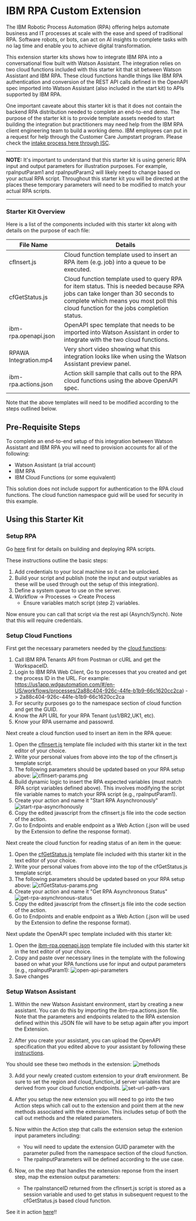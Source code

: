 # IBM RPA Custom Extension

The IBM Robotic Process Automation (RPA) offering helps automate business and IT processes at scale with the ease and speed of traditional RPA. Software robots, or bots, can act on AI insights to complete tasks with no lag time and enable you to achieve digital transformation.

This extension starter kits shows how to integrate IBM RPA into a conversational flow built with Watson Assistant. The integration relies on two cloud functions included with this starter kit that sit between Watson Assistant and IBM RPA. These cloud functions handle things like IBM RPA authentication and conversion of the REST API calls defined in the OpenAPI spec imported into Watson Assistant (also included in the start kit) to APIs supported by IBM RPA.

One important caveate about this starter kit is that it does not contain the backend RPA distribution needed to complete an end-to-end demo. The purpose of the starter kit is to provide template assets needed to start building the integration but practitioners may need help from the IBM RPA client engineering team to build a working demo. IBM employees can put in a request for help through the Customer Care Jumpstart program. Please check the [intake process here through ISC](https://ibm.box.com/s/m715465sjeai35dz58rdp72t35z4z58m).

---
**NOTE:** It's important to understand that this starter kit is using generic RPA input and output parameters for illustration purposes. For example, rpaInputParam1 and rpaInputParam2 will likely need to change based on your actual RPA script. Throughout this starter kit you will be directed at the places these temporary parameters will need to be modified to match your actual RPA scripts.
___

### Starter Kit Overview

Here is a list of the components included with this starter kit along with details on the purpose of each file:

| File Name | Details |
|-----------|---------|
|cfInsert.js| Cloud function template used to insert an RPA item (e.g. job) into a queue to be executed. |
|cfGetStatus.js| Cloud function template used to query RPA for item status. This is needed because RPA jobs can take longer than 30 seconds to complete which means you most poll this cloud function for the jobs completion status. |
|ibm-rpa.openapi.json| OpenAPI spec template that needs to be imported into Watson Assistant in order to integrate with the two cloud functions.|
|RPAWA Integration.mp4| Very short video showing what this integration looks like when using the Watson Assistant preview panel.|
|ibm-rpa.actions.json| Action skill sample that calls out to the RPA cloud functions using the above OpenAPI spec. |

Note that the above templates will need to be modified according to the steps outlined below.

## Pre-Requisite Steps

To complete an end-to-end setup of this integration between Watson Assistant and IBM RPA you will need to provision accounts for all of the following:

 - Watson Assistant (a trial account)
 - IBM RPA
 - IBM Cloud Functions (or some equivalent)

 This solution does not include support for authentication to the RPA cloud functions. The cloud function namespace guid will be used for security in this example.

## Using this Starter Kit

### Setup RPA

Go [here](https://www.ibm.com/docs/en/rpa/21.0?topic=automation-deploying-scripts) first for details on building and deploying RPA scripts.

These instructions outline the basic steps: 

1. Add credentials to your local machine so it can be unlocked.
2. Build your script and publish (note the input and output variables as these will be used through out the setup of this integration).
3. Define a system queue to use on the server.
4. Workflow -> Processes -> Create Process
    - Ensure variables match script (step 2) variables.

Now ensure you can call that script via the rest api (Asynch/Synch). Note that this will require credentials.

### Setup Cloud Functions

First get the necessary parameters needed by the [cloud functions](https://cloud.ibm.com/functions/):

1. Call IBM RPA Tenants API from Postman or cURL and get the WorkspaceID.
2. Login to IBM RPA Web Client, Go to processes that you created and get the process ID in the URL. For example: https://us1app.wdgautomation.com/#/en-US/workflows/processes/2a88c404-926c-44fe-b1b9-66c1620cc2ca) -> 2a88c404-926c-44fe-b1b9-66c1620cc2ca
3. For security purposes go to the namespace section of cloud function and get the GUID.
4. Know the API URL for your RPA Tenant (us1/BR2,UK1, etc).
5. Know your RPA username and passowrd.

Next create a cloud function used to insert an item in the RPA queue:

1. Open the [cfInsert.js](./cfInsert.js) template file included with this starter kit in the text editor of your choice.
2. Write your personal values from above into the top of the cfInsert.js template script.
3. The following parameters should be updated based on your RPA setup above:
![cfInsert-params.png](./assets/cfInsert-params.png)
4. Build dynamic logic to insert the RPA expected variables (must match RPA script variables defined above). This involves modifying the script file variable names to match your RPA script (e.g., rpaInputParam1).
5. Create your action and name it "Start RPA Asynchronously"
![start-rpa-asyncrhonously](./assets/start-rpa-asynchronously.png)
6. Copy the edited javascript from the cfInsert.js file into the code section of the action.
7. Go to Endpoints and enable endpoint as a Web Action (.json will be used by the Extension to define the response format).

Next create the cloud function for reading status of an item in the queue:
1. Open the [cfGetStatus.js](./cfGetStatus.js) template file included with this starter kit in the text editor of your choice.
2. Write your personal values from above into the top of the cfGetStatus.js template script.
3. The following parameters should be updated based on your RPA setup above:
![cfGetStatus-params.png](./assets/cfGetStatus-params.png)
5. Create your action and name it "Get RPA Asynchronous Status"
![get-rpa-asynchronous-status](./assets/get-rpa-asynchronous-status.png)
6. Copy the edited javascript from the cfInsert.js file into the code section of the action.
7. Go to Endpoints and enable endpoint as a Web Action (.json will be used by the Extension to define the response format).

Next update the OpenAPI spec template included with this starter kit:
1. Open the [ibm-rpa.openapi.json](./ibm-rpa.openapi.json) template file included with this starter kit in the text editor of your choice.
2. Copy and paste over necessary lines in the template with the following based on what your RPA functions use for input and output parameters (e.g., rpaInputParam1):
![open-api-parameters](./assets/open-api-parameters.png)
3. Save changes

### Setup Watson Assistant

1. Within the new Watson Assistant environment, start by creating a new assistant. You can do this by importing the ibm-rpa.actions.json file. Note that the parameters and endpoints related to the RPA extension defined within this JSON file will have to be setup again after you import the Extension. 

2. After you create your assistant, you can upload the OpenAPI specification that you edited above to your assistant by following these [instructions](https://cloud.ibm.com/docs/watson-assistant?topic=watson-assistant-add-custom-extension).

You should see these two methods in the extension:
![methods](./assets/ibm-rpa-methods.png)

3. Add your newly created custom extension to your draft environment. Be sure to set the region and cloud_function_id server variables that are derived from your cloud function endpoints.
![set-url-path-vars](./assets/set-url-path-vars.png)

4. After you setup the new extension you will need to go into the two Action steps which call out to the extension and point them at the new methods associated with the extension. This includes setup of both the call out methods and the related parameters.

5. Now within the Action step that calls the extension setup the extenion input parameters including:
    - You will need to update the extension GUID parameter with the parameter pulled from the namespace section of the cloud function. 
    - The rpaInputParameters will be defined according to the use case.

6. Now, on the step that handles the extension reponse from the insert step, map the extension output parameters:
    - The rpaInstanceID returned from the cfInsert.js script is stored as a session variable and used to get status in subsequent request to the cfGetStatus.js based cloud function.


See it in action [here](./assets/RPAWA-Integration.mp4)!!
